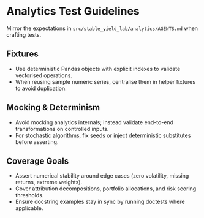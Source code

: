 # Analytics Test Guidelines

Mirror the expectations in `src/stable_yield_lab/analytics/AGENTS.md` when crafting tests.

## Fixtures
- Use deterministic Pandas objects with explicit indexes to validate vectorised operations.
- When reusing sample numeric series, centralise them in helper fixtures to avoid duplication.

## Mocking & Determinism
- Avoid mocking analytics internals; instead validate end-to-end transformations on controlled inputs.
- For stochastic algorithms, fix seeds or inject deterministic substitutes before asserting.

## Coverage Goals
- Assert numerical stability around edge cases (zero volatility, missing returns, extreme weights).
- Cover attribution decompositions, portfolio allocations, and risk scoring thresholds.
- Ensure docstring examples stay in sync by running doctests where applicable.
